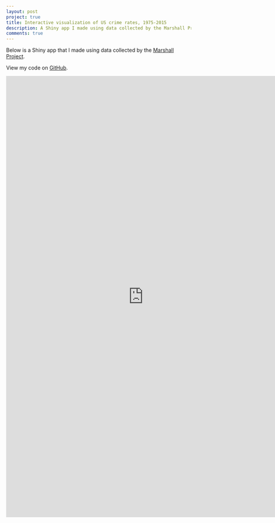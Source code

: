 ```yaml
---
layout: post
project: true
title: Interactive visualization of US crime rates, 1975-2015
description: A Shiny app I made using data collected by the Marshall Project.
comments: true
---
```


Below is a Shiny app that I made using data collected by the [Marshall Project](https://github.com/themarshallproject/city-crime).

View my code on [GitHub](https://github.com/laingdk/shiny_crime_data).

<iframe src="https://laingdk.shinyapps.io/shiny_crime_data/" style="border:none;width:745px;height:1200px;"></iframe>



